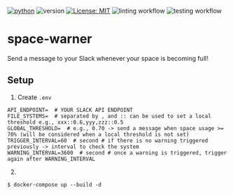 [![python](https://img.shields.io/badge/Python-3.9-3776AB.svg?style=flat&logo=python&logoColor=white)](https://www.python.org)
![version](https://img.shields.io/badge/version-1.2.0-red)
[![License: MIT](https://img.shields.io/badge/License-MIT-yellow.svg)](https://github.com/Kaminyou/space-warner/blob/main/LICENSE)
![linting workflow](https://github.com/Kaminyou/space-warner/actions/workflows/main.yml/badge.svg)
![testing workflow](https://github.com/Kaminyou/space-warner/actions/workflows/python-package.yml/badge.svg)
# space-warner
Send a message to your Slack whenever your space is becoming full!

## Setup
1. Create `.env`
```
API_ENDPOINT=  # YOUR SLACK API ENDPOINT
FILE_SYSTEMS=  # separated by , and :: can be used to set a local threshold e.g., xxx::0.6,yyy,zzz::0.5
GLOBAL_THRESHOLD=  # e.g., 0.70 -> send a message when space usage >= 70% (will be considered when a local threshold is not set)
TRIGGER_INTERVAL=60  # second # if there is no warning triggered previously -> interval to check the system
WARNING_INTERVAL=3600  # second # once a warning is triggered, trigger again after WARNING_INTERVAL
```
2. 
```
$ docker-compose up --build -d
```